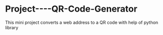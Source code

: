 # Project----QR-Code-Generator
This mini project converts a web address to a QR code with help of python library

